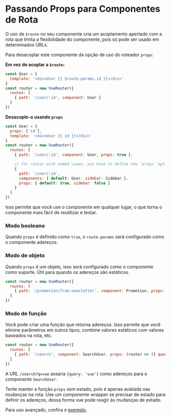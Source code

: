 # Passando Props para Componentes de Rota

O uso de `$route` no seu componente cria um acoplamento apertado com a rota que limita a flexibilidade do componente, pois só pode ser usado em determinados URLs.

Para desacoplar este componente da opção de uso do roteador `props`:

**Em vez de acoplar a `$route`:**

``` js
const User = {
  template: '<div>User {{ $route.params.id }}</div>'
}
const router = new VueRouter({
  routes: [
    { path: '/user/:id', component: User }
  ]
})
```

**Desacople-o usando `props`**

``` js
const User = {
  props: ['id'],
  template: '<div>User {{ id }}</div>'
}
const router = new VueRouter({
  routes: [
    { path: '/user/:id', component: User, props: true },

    // for routes with named views, you have to define the `props` option for each named view:
    {
      path: '/user/:id',
      components: { default: User, sidebar: Sidebar },
      props: { default: true, sidebar: false }
    }
  ]
})
```

Isso permite que você use o componente em qualquer lugar, o que torna o componente mais fácil de reutilizar e testar.

### Modo booleano

Quando `props` é definido como `true`, o `route.params` será configurado como o componente adereços.

### Modo de objeto

Quando `props` é um objeto, isso será configurado como o componente como suporte. Útil para quando os adereços são estáticos.

``` js
const router = new VueRouter({
  routes: [
    { path: '/promotion/from-newsletter', component: Promotion, props: { newsletterPopup: false } }
  ]
})
```

### Modo de função

Você pode criar uma função que retorna adereços. Isso permite que você elimine parâmetros em outros tipos, combine valores estáticos com valores baseados na rota, etc.

``` js
const router = new VueRouter({
  routes: [
    { path: '/search', component: SearchUser, props: (route) => ({ query: route.query.q }) }
  ]
})
```

A URL `/search?q=vue` assaria `{query: 'vue'}` como adereços para o componente `SearchUser`.

Tente manter a função `props` sem estado, pois é apenas avaliada nas mudanças na rota. Use um componente wrapper se precisar de estado para definir os adereços, dessa forma vue pode reagir às mudanças de estado.

Para uso avançado, confira o [exemplo](https://github.com/vuejs/vue-router/blob/dev/examples/route-props/app.js).
